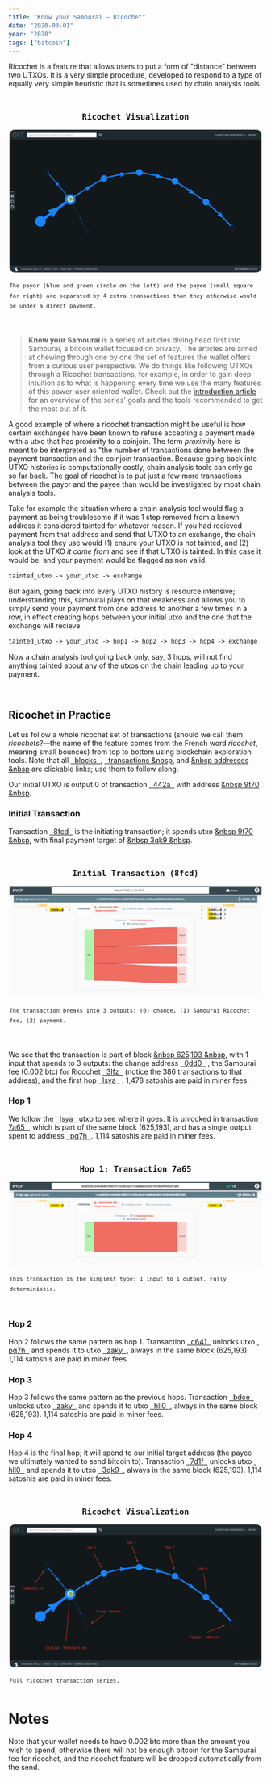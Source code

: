 ```yaml
---
title: "Know your Samourai — Ricochet"
date: "2020-03-01"
year: "2020"
tags: ["bitcoin"]
---
```


Ricochet is a feature that allows users to put a form of "distance" between two UTXOs. It is a very simple procedure, developed to respond to a type of equally very simple heuristic that is sometimes used by chain analysis tools.

<center>
  <figure style="max-width: 500px; margin: 3rem 0;">
    <p style="font-family: 'Fira Code', monospace; font-size: 16px; font-weight: 600;">Ricochet Visualization<p>
    <img style="border-radius: 10px;" src="../src/images/posts/samourai-ricochet/ricochet-green.png">
    <p style="font-family: 'Fira Code', monospace; font-size: 11px; line-height: 20px; text-align: left !important;">The payor (blue and green circle on the left) and the payee (small square far right) are separated by 4 extra transactions than they otherwise would be under a direct payment.<p>
  </figure>
</center>

> **Know your Samourai** is a series of articles diving head first into Samourai, a bitcoin wallet focused on privacy. The articles are aimed at chewing through one by one the set of features the wallet offers from a curious user perspective. We do things like following UTXOs through a Ricochet transactions, for example, in order to gain deep intuition as to what is happening every time we use the many features of this power-user oriented wallet. Check out the [introduction article](#) for an overview of the series' goals and the tools recommended to get the most out of it.

A good example of where a ricochet transaction might be useful is how certain exchanges have been known to refuse accepting a payment made with a utxo that has proximity to a coinjoin. The term _proximity_ here is meant to be interpreted as "the number of transactions done between the payment transaction and the coinjoin transaction. Because going back into UTXO histories is computationally costly, chain analysis tools can only go so far back. The goal of ricochet is to put just a few more transactions between the payor and the payee than would be investigated by most chain analysis tools.

Take for example the situation where a chain analysis tool would flag a payment as being troublesome if it was 1 step removed from a known address it considered tainted for whatever reason. If you had recieved payment from that address and send that UTXO to an exchange, the chain analysis tool they use would (1) ensure your UTXO is not tainted, and (2) look at the UTXO _it came from_ and see if that UTXO is tainted. In this case it would be, and your payment would be flagged as non valid.

```md
tainted_utxo -> your_utxo -> exchange
```

But again, going back into every UTXO history is resource intensive; understanding this, samourai plays on that weakness and allows you to simply send your payment from one address to another a few times in a row, in effect creating hops between your initial utxo and the one that the exchange will recieve.

```md
tainted_utxo -> your_utxo -> hop1 -> hop2 -> hop3 -> hop4 -> exchange
```

Now a chain analysis tool going back only, say, 3 hops, will not find anything tainted about any of the utxos on the chain leading up to your payment.

<br />

## Ricochet in Practice

Let us follow a whole ricochet set of transactions (should we call them _ricochets_?—the name of the feature comes from the French word _ricochet_, meaning small bounces) from top to bottom using blockchain exploration tools. Note that all 
  <a href="#" class="bitcoin-block" target="_blank">&nbsp; blocks &nbsp;</a>, 
  <a href="#" class="bitcoin-transaction" target="_blank">&nbsp; transactions &nbsp</a>, and
  <a href="#" class="bitcoin-address" target="_blank">&nbsp addresses &nbsp</a>
are clickable links; use them to follow along. 

Our initial UTXO is output 0 of transaction
  <a href="https://www.kycp.org/#/5c99c1bbfa3d45471ed4adc353a66c91bb9c845c62b8a67084490ad21c69442a" class="bitcoin-transaction" target="_blank">&nbsp; 442a &nbsp;</a>
with address 
  <a href="https://blockstream.info/address/bc1qult73hk6zvrdcf3257cxg7mapea08nmgsl9t70" class="bitcoin-address" target="_blank">&nbsp 9t70 &nbsp</a>.

### Initial Transaction
Transaction 
  <a href="https://www.kycp.org/#/8fe50b57302d01a7c42004703ffb4e0d45c14535cae559f8599d826cb6588fdc" class="bitcoin-transaction" target="_blank">&nbsp; 8fcd &nbsp;</a>
is the initiating transaction; it spends utxo
  <a href="https://blockstream.info/address/bc1qult73hk6zvrdcf3257cxg7mapea08nmgsl9t70" class="bitcoin-address" target="_blank">&nbsp 9t70 &nbsp</a>, with final payment target of 
<a href="https://blockstream.info/address/bc1qj64vfc9g7mycea7xvp68qg6vq5emufha953qk9" class="bitcoin-address" target="_blank">&nbsp 3qk9 &nbsp</a>.

<center>
  <figure style="max-width: 500px; margin: 3rem 0;">
    <p style="font-family: 'Fira Code', monospace; font-size: 16px; font-weight: 600;">Initial Transaction (8fcd)<p>
    <img src="../src/images/posts/samourai-ricochet/initial.png">
    <p style="font-family: 'Fira Code', monospace; font-size: 11px; line-height: 20px; text-align: left !important;">The transaction breaks into 3 outputs: (0) change, (1) Samourai Ricochet fee, (2) payment.<p>
  </figure>
</center>

We see that the transaction is part of block
  <a href="https://blockstream.info/block/0000000000000000000084796852af145b8ddbf758317a509ea514b76800b787" class="bitcoin-block">&nbsp 625,193 &nbsp</a>, with 1 input that spends to 3 outputs: the change address 
  <a href="https://blockstream.info/address/bc1q8xs5qrk2fryuvpz68j8w0haz5gu6w2sxqj0dd0" class="bitcoin-address" target="_blank">&nbsp; 0dd0 &nbsp;</a>
, the Samourai fee (0.002 btc) for Ricochet
  <a href="https://blockstream.info/address/bc1q52fzmcdqu07j845q7jnwzw9q68s924wdva3lfz" class="bitcoin-address" target="_blank">&nbsp; 3lfz &nbsp;</a>
(notice the 386 transactions to that address), and the first hop
  <a href="https://blockstream.info/address/bc1q3zl2cn8y6s02dwezf8s29802aeqakrqgvxlsya" class="bitcoin-address" target="_blank">&nbsp; lsya &nbsp;</a>
. 1,478 satoshis are paid in miner fees.

### Hop 1
We follow the
  <a href="https://blockstream.info/address/bc1q3zl2cn8y6s02dwezf8s29802aeqakrqgvxlsya" class="bitcoin-address" target="_blank">&nbsp; lsya &nbsp;</a>
utxo to see where it goes. It is unlocked in transaction
  <a href="https://www.kycp.org/#/ed82fa2b1b4e3b06cf560f741c228c5ec0143a88a8c563c1943bb59346357a65" class="bitcoin-transaction" target="_blank">&nbsp; 7a65 &nbsp;</a>, 
which is part of the same block (625,193), and has a single output spent to address
  <a href="https://blockstream.info/address/bc1q2h2u9xvfcsmpamlcxln3rtd3tng3ysxcf5pq7h" class="bitcoin-address" target="_blank">&nbsp; pq7h &nbsp;</a>. 1,114 satoshis are paid in miner fees.

<center>
  <figure style="max-width: 500px; margin: 3rem 0;">
    <p style="font-family: 'Fira Code', monospace; font-size: 16px; font-weight: 600;">Hop 1: Transaction 7a65<p>
    <img src="../src/images/posts/samourai-ricochet/hop-1.png">
    <p style="font-family: 'Fira Code', monospace; font-size: 11px; line-height: 20px; text-align: left !important;">This transaction is the simplest type: 1 input to 1 output. Fully deterministic.</p>
  </figure>
</center>

### Hop 2
Hop 2 follows the same pattern as hop 1. Transaction 
  <a href="https://www.kycp.org/#/54fdf77a9b5336a64ea32c1141e8992484a98f078feadb1ee37e6ade0b70c641" class="bitcoin-transaction" target="_blank">&nbsp; c641 &nbsp;</a>
unlocks utxo 
  <a href="https://blockstream.info/address/bc1q2h2u9xvfcsmpamlcxln3rtd3tng3ysxcf5pq7h" class="bitcoin-address" target="_blank">&nbsp; pq7h &nbsp;</a>
and spends it to utxo
  <a href="https://blockstream.info/address/bc1qj98mzs026yzwuwj7lpsd45gxuetj0hganhzaky" class="bitcoin-address" target="_blank">&nbsp; zaky &nbsp;</a>, 
always in the same block (625,193). 1,114 satoshis are paid in miner fees.

### Hop 3
Hop 3 follows the same pattern as the previous hops. Transaction 
  <a href="https://www.kycp.org/#/8ba596e1fbff3089b7eacbe875c872914dc1be46bafb093468c38bb6d3cebdce" class="bitcoin-transaction" target="_blank">&nbsp; bdce &nbsp;</a>
unlocks utxo 
  <a href="https://blockstream.info/address/bc1qj98mzs026yzwuwj7lpsd45gxuetj0hganhzaky" class="bitcoin-address" target="_blank">&nbsp; zaky &nbsp;</a>
and spends it to utxo
  <a href="https://blockstream.info/address/bc1qhxpk4wy500lzruncz0lcgk8n4jpdr3zt2ehll0" class="bitcoin-address" target="_blank">&nbsp; hll0 &nbsp;</a>, 
always in the same block (625,193). 1,114 satoshis are paid in miner fees.

### Hop 4
Hop 4 is the final hop; it will spend to our initial target address (the payee we ultimately wanted to send bitcoin to). Transaction 
  <a href="https://www.kycp.org/#/bc00976e5ab5b34a27965541a87cc58cd1cdf8062aaf293f74fd988a55587d1f" class="bitcoin-transaction" target="_blank">&nbsp; 7d1f &nbsp;</a>
unlocks utxo 
  <a href="https://blockstream.info/address/bc1qhxpk4wy500lzruncz0lcgk8n4jpdr3zt2ehll0" class="bitcoin-address" target="_blank">&nbsp; hll0 &nbsp;</a>
and spends it to utxo
  <a href="https://blockstream.info/address/bc1qj64vfc9g7mycea7xvp68qg6vq5emufha953qk9" class="bitcoin-address" target="_blank">&nbsp; 3qk9 &nbsp;</a>, 
always in the same block (625,193). 1,114 satoshis are paid in miner fees.

<center>
  <figure style="max-width: 500px; margin: 3rem 0;">
    <p style="font-family: 'Fira Code', monospace; font-size: 16px; font-weight: 600;">Ricochet Visualization<p>
    <img style="border-radius: 10px;" src="../src/images/posts/samourai-ricochet/ricochet-annotated.png">
    <p style="font-family: 'Fira Code', monospace; font-size: 11px; line-height: 20px; text-align: left !important;">Full ricochet transaction series.<p>
  </figure>
</center>


# Notes
Note that your wallet needs to have 0.002 btc more than the amount you wish to spend, otherwise there will not be enough bitcoin for the Samourai fee for ricochet, and the ricochet feature will be dropped automatically from the send.

